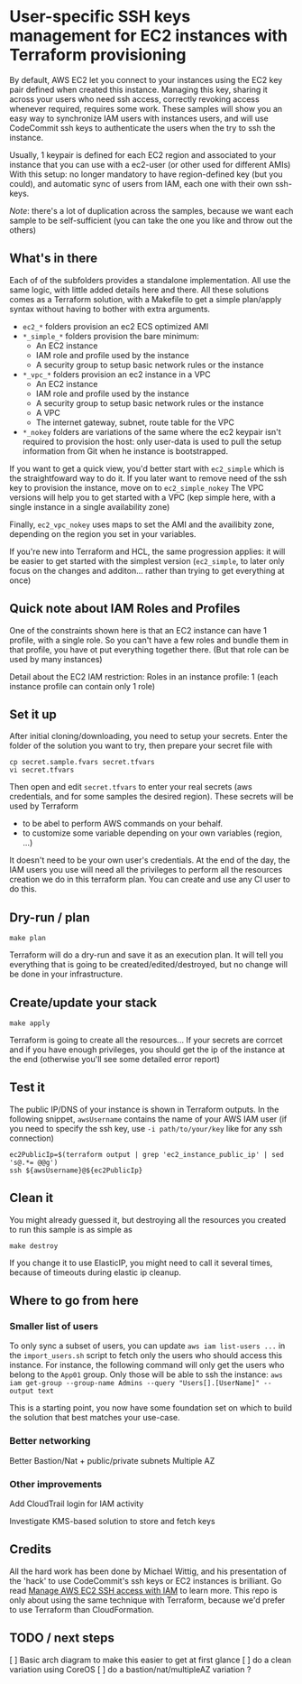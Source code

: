 # User-specific SSH keys management for EC2 instances with Terraform provisioning

By default, AWS EC2 let you connect to your instances using the EC2 key pair defined when created this instance. 
Managing this key, sharing it across your users who need ssh access, correctly revoking access whenever required, requires some work. 
These samples will show you an easy way to synchronize IAM users with instances users, and will use CodeCommit ssh keys to authenticate the users when the try to ssh the instance. 


Usually, 1 keypair is defined for each EC2 region and associated to your instance that you can use with a ec2-user (or other used for different AMIs)
With this setup: no longer mandatory to have region-defined key (but you could), and automatic sync of users from IAM, each one with their own ssh-keys.

_Note_: there's a lot of duplication across the samples, because we want each sample to be self-sufficient (you can take the one you like and throw out the others)


## What's in there

Each of of the subfolders provides a standalone implementation. All use the same logic, with little added details here and there.
All these solutions comes as a Terraform solution, with a Makefile to get a simple plan/apply syntax without having to bother with extra arguments.

- `ec2_*` folders provision an ec2 ECS optimized AMI
- `*_simple_*` folders provision the bare minimum: 
    - An EC2 instance
    - IAM role and profile used by the instance 
    - A security group to setup basic network rules or the instance
- `*_vpc_*` folders provision an ec2 instance in a VPC
    - An EC2 instance
    - IAM role and profile used by the instance 
    - A security group to setup basic network rules or the instance
    - A VPC
    - The internet gateway, subnet, route table for the VPC 
- `*_nokey` folders are variations of the same where the ec2 keypair isn't required to provision the host: only user-data is used to pull the setup information from Git when he instance is bootstrapped.
   
   
If you want to get a quick view, you'd better start with `ec2_simple` which is the straightfoward way to do it.
If you later want to remove need of the ssh key to provision the instance, move on to `ec2_simple_nokey`
The VPC versions will help you to get started with a VPC (kep simple here, with a single instance in a single availability zone)

Finally, `ec2_vpc_nokey` uses maps to set the AMI and the availibity zone, depending on the region you set in your variables. 

If you're new into Terraform and HCL, the same progression applies: it will be easier to get started with the simplest version (`ec2_simple`, to later only focus on the changes and additon... rather than trying to get everything at once)


## Quick note about IAM Roles and Profiles

One of the constraints shown here is that an EC2 instance can have 1 profile, with a single role. So you can't have a few roles and bundle them in that profile, you have ot put everything together there. (But that role can be used by many instances)

Detail about the EC2 IAM restriction: Roles in an instance profile: 1 (each instance profile can contain only 1 role)


## Set it up

After initial cloning/downloading, you need to setup your secrets.
Enter the folder of the solution you want to try, then prepare your secret file with

    cp secret.sample.fvars secret.tfvars
    vi secret.tfvars

Then open and edit `secret.tfvars` to enter your real secrets (aws credentials, and for some samples the desired region).
These secrets will be used by Terraform 
- to be abel to perform AWS commands on your behalf.
- to customize some variable depending on your own variables (region, ...)

It doesn't need to be your own user's credentials. 
At the end of the day, the IAM users you use will need all the privileges to perform all the resources creation we do in this terraform plan. You can create and use any CI user to do this.


## Dry-run / plan

    make plan

Terraform will do a dry-run and save it as an execution plan. It will tell you everything that is going to be created/edited/destroyed, but no change will be done in your infrastructure.


## Create/update your stack

    make apply

Terraform is going to create all the resources... If your secrets are corrcet and if you have enough privileges, you should get the ip of the instance at the end (otherwise you'll see some detailed error report)


## Test it

The public IP/DNS of your instance is shown in Terraform outputs. In the following snippet, `awsUsername` contains the name of your AWS IAM user (if you need to specify the ssh key, use `-i path/to/your/key` like for any ssh connection)

    ec2PublicIp=$(terraform output | grep 'ec2_instance_public_ip' | sed 's@.*= @@g')
    ssh ${awsUsername}@${ec2PublicIp}


## Clean it

You might already guessed it, but destroying all the resources you created to run this sample is as simple as 

    make destroy
    
If you change it to use ElasticIP, you might need to call it several times, because of timeouts during elastic ip cleanup. 


## Where to go from here

### Smaller list of users

To only sync a subset of users, you can update `aws iam list-users ...` in  the `import_users.sh` script to fetch only the users who should access this instance. 
For instance, the following command will only get the users who belong to the `App01` group. Only those will be able to ssh the instance:
    `aws iam get-group --group-name Admins --query "Users[].[UserName]" --output text`

This is a starting point, you now have some foundation set on which to build the solution that best matches your use-case. 


### Better networking

Better Bastion/Nat + public/private subnets
Multiple AZ


### Other improvements

Add CloudTrail login for IAM activity

Investigate KMS-based solution to store and fetch keys


## Credits

All the hard work has been done by Michael Wittig, and his presentation of the 'hack' to use CodeCommit's ssh keys or EC2 instances is brilliant. Go read [Manage AWS EC2 SSH access with IAM](https://cloudonaut.io/manage-aws-ec2-ssh-access-with-iam/) to learn more.
This repo is only about using the same technique with Terraform, because we'd prefer to use Terraform than CloudFormation.


## TODO / next steps

[ ] Basic arch diagram to make this easier to get at first glance
[ ] do a clean variation using CoreOS
[ ] do a bastion/nat/multipleAZ variation ? 
 

